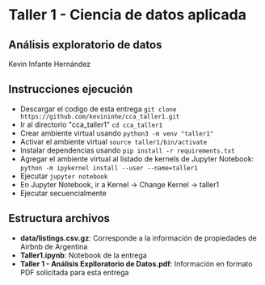 # **Taller 1 - Ciencia de datos aplicada**
## **Análisis exploratorio de datos**

Kevin Infante Hernández

## **Instrucciones ejecución**
* Descargar el codigo de esta entrega
`git clone https://github.com/kevininhe/cca_taller1.git`
* Ir al directorio "cca_taller1"
`cd cca_taller1`
* Crear ambiente virtual usando
`python3 -m venv "taller1"`
* Activar el ambiente virtual
`source taller1/bin/activate`
* Instalar dependencias usando
`pip install -r requirements.txt`
* Agregar el ambiente virtual al listado de kernels de Jupyter Notebook:
`python -m ipykernel install --user --name=taller1`
* Ejecutar
`jupyter notebook`
* En Jupyter Notebook, ir a Kernel -> Change Kernel -> taller1
* Ejecutar secuencialmente

## **Estructura archivos**
* **data/listings.csv.gz**: Corresponde a la información de propiedades de Airbnb de Argentina
* **Taller1.ipynb**: Notebook de la entrega
* **Taller 1 - Análisis Explloratorio de Datos.pdf**: Información en formato PDF solicitada para esta entrega

